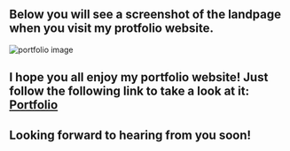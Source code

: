 ## Below you will see a screenshot of the landpage when you visit my protfolio website. 

![portfolio image](./img/porfolio.png)

## I hope you all enjoy my portfolio website! Just follow the following link to take a look at it: [Portfolio](https://ioannis-kavalidis.github.io/myPortfolio/) 

##  Looking forward to hearing from you soon! 



